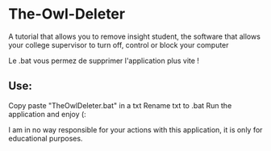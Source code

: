 # The-Owl-Deleter
A tutorial that allows you to remove insight student, the software that allows your college supervisor to turn off, control or block your computer

Le .bat vous permez de supprimer l'application plus vite !

Use:
------------------
Copy paste "TheOwlDeleter.bat" in a txt
Rename txt to .bat
Run the application and enjoy (:

I am in no way responsible for your actions with this application, it is only for educational purposes.
